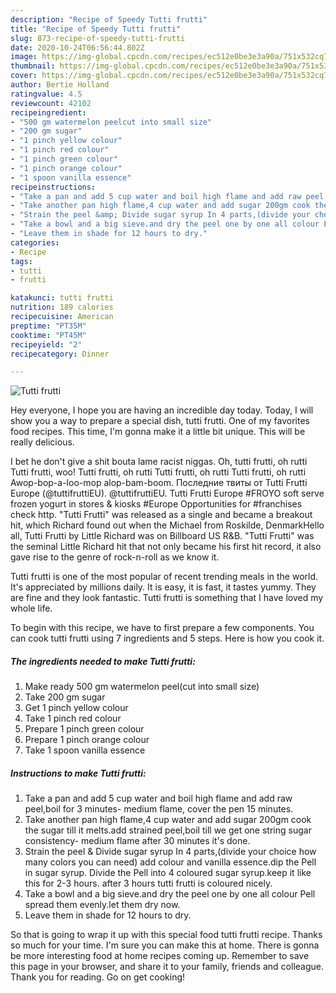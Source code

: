 ```yaml
---
description: "Recipe of Speedy Tutti frutti"
title: "Recipe of Speedy Tutti frutti"
slug: 873-recipe-of-speedy-tutti-frutti
date: 2020-10-24T06:56:44.802Z
image: https://img-global.cpcdn.com/recipes/ec512e0be3e3a90a/751x532cq70/tutti-frutti-recipe-main-photo.jpg
thumbnail: https://img-global.cpcdn.com/recipes/ec512e0be3e3a90a/751x532cq70/tutti-frutti-recipe-main-photo.jpg
cover: https://img-global.cpcdn.com/recipes/ec512e0be3e3a90a/751x532cq70/tutti-frutti-recipe-main-photo.jpg
author: Bertie Holland
ratingvalue: 4.5
reviewcount: 42102
recipeingredient:
- "500 gm watermelon peelcut into small size"
- "200 gm sugar"
- "1 pinch yellow colour"
- "1 pinch red colour"
- "1 pinch green colour"
- "1 pinch orange colour"
- "1 spoon vanilla essence"
recipeinstructions:
- "Take a pan and add 5 cup water and boil high flame and add raw peel,boil for 3 minutes- medium flame, cover the pen 15 minutes."
- "Take another pan high flame,4 cup water and add sugar 200gm cook the sugar till it melts.add strained peel,boil till we get one string sugar consistency- medium flame after 30 minutes it&#39;s done."
- "Strain the peel &amp; Divide sugar syrup In 4 parts,(divide your choice how many colors you can need) add colour and vanilla essence.dip the Pell in sugar syrup. Divide the Pell into 4 coloured sugar syrup.keep it like this for 2-3 hours. after 3 hours tutti frutti is coloured nicely."
- "Take a bowl and a big sieve.and dry the peel one by one all colour Pell spread them evenly.let them dry now."
- "Leave them in shade for 12 hours to dry."
categories:
- Recipe
tags:
- tutti
- frutti

katakunci: tutti frutti 
nutrition: 189 calories
recipecuisine: American
preptime: "PT35M"
cooktime: "PT45M"
recipeyield: "2"
recipecategory: Dinner

---
```



![Tutti frutti](https://img-global.cpcdn.com/recipes/ec512e0be3e3a90a/751x532cq70/tutti-frutti-recipe-main-photo.jpg)

Hey everyone, I hope you are having an incredible day today. Today, I will show you a way to prepare a special dish, tutti frutti. One of my favorites food recipes. This time, I'm gonna make it a little bit unique. This will be really delicious.

I bet he don&#39;t give a shit bouta lame racist niggas. Oh, tutti frutti, oh rutti Tutti frutti, woo! Tutti frutti, oh rutti Tutti frutti, oh rutti Tutti frutti, oh rutti Awop-bop-a-loo-mop alop-bam-boom. Последние твиты от Tutti Frutti Europe (@tuttifruttiEU). @tuttifruttiEU. Tutti Frutti Europe #FROYO soft serve frozen yogurt in stores &amp; kiosks #Europe Opportunities for #franchises check http. &#34;Tutti Frutti&#34; was released as a single and became a breakout hit, which Richard found out when the Michael from Roskilde, DenmarkHello all, Tutti Frutti by Little Richard was on Billboard US R&amp;B. &#34;Tutti Frutti&#34; was the seminal Little Richard hit that not only became his first hit record, it also gave rise to the genre of rock-n-roll as we know it.

Tutti frutti is one of the most popular of recent trending meals in the world. It's appreciated by millions daily. It is easy, it is fast, it tastes yummy. They are fine and they look fantastic. Tutti frutti is something that I have loved my whole life.


To begin with this recipe, we have to first prepare a few components. You can cook tutti frutti using 7 ingredients and 5 steps. Here is how you cook it.

<!--inarticleads1-->

##### The ingredients needed to make Tutti frutti:

1. Make ready 500 gm watermelon peel(cut into small size)
1. Take 200 gm sugar
1. Get 1 pinch yellow colour
1. Take 1 pinch red colour
1. Prepare 1 pinch green colour
1. Prepare 1 pinch orange colour
1. Take 1 spoon vanilla essence




<!--inarticleads2-->

##### Instructions to make Tutti frutti:

1. Take a pan and add 5 cup water and boil high flame and add raw peel,boil for 3 minutes- medium flame, cover the pen 15 minutes.
1. Take another pan high flame,4 cup water and add sugar 200gm cook the sugar till it melts.add strained peel,boil till we get one string sugar consistency- medium flame after 30 minutes it&#39;s done.
1. Strain the peel &amp; Divide sugar syrup In 4 parts,(divide your choice how many colors you can need) add colour and vanilla essence.dip the Pell in sugar syrup. Divide the Pell into 4 coloured sugar syrup.keep it like this for 2-3 hours. after 3 hours tutti frutti is coloured nicely.
1. Take a bowl and a big sieve.and dry the peel one by one all colour Pell spread them evenly.let them dry now.
1. Leave them in shade for 12 hours to dry.




So that is going to wrap it up with this special food tutti frutti recipe. Thanks so much for your time. I'm sure you can make this at home. There is gonna be more interesting food at home recipes coming up. Remember to save this page in your browser, and share it to your family, friends and colleague. Thank you for reading. Go on get cooking!
